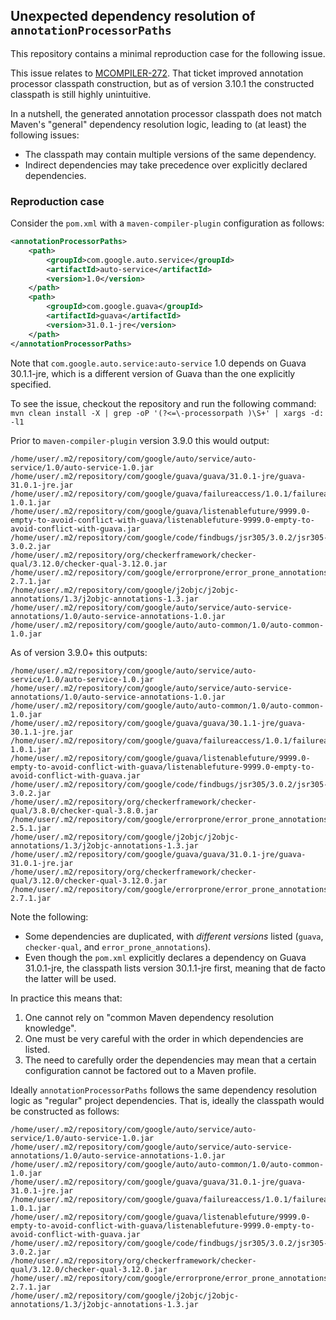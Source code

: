 ## Unexpected dependency resolution of `annotationProcessorPaths`

This repository contains a minimal reproduction case for the following issue.

This issue relates to
[MCOMPILER-272](https://issues.apache.org/jira/browse/MCOMPILER-272).
That ticket improved annotation processor classpath construction, but as of
version 3.10.1 the constructed classpath is still highly unintuitive.

In a nutshell, the generated annotation processor classpath does not match
Maven's "general" dependency resolution logic, leading to (at least) the
following issues:
- The classpath may contain multiple versions of the same dependency.
- Indirect dependencies may take precedence over explicitly declared
  dependencies.

### Reproduction case

Consider the `pom.xml` with a `maven-compiler-plugin` configuration as
follows:
```xml
<annotationProcessorPaths>
    <path>
        <groupId>com.google.auto.service</groupId>
        <artifactId>auto-service</artifactId>
        <version>1.0</version>
    </path>
    <path>
        <groupId>com.google.guava</groupId>
        <artifactId>guava</artifactId>
        <version>31.0.1-jre</version>
    </path>
</annotationProcessorPaths>
```

Note that `com.google.auto.service:auto-service` 1.0 depends on Guava
30.1.1-jre, which is a different version of Guava than the one explicitly
specified.

To see the issue, checkout the repository and run the following command:
`mvn clean install -X | grep -oP '(?<=\-processorpath )\S+' | xargs -d: -l1`

Prior to `maven-compiler-plugin` version 3.9.0 this would output:
```
/home/user/.m2/repository/com/google/auto/service/auto-service/1.0/auto-service-1.0.jar
/home/user/.m2/repository/com/google/guava/guava/31.0.1-jre/guava-31.0.1-jre.jar
/home/user/.m2/repository/com/google/guava/failureaccess/1.0.1/failureaccess-1.0.1.jar
/home/user/.m2/repository/com/google/guava/listenablefuture/9999.0-empty-to-avoid-conflict-with-guava/listenablefuture-9999.0-empty-to-avoid-conflict-with-guava.jar
/home/user/.m2/repository/com/google/code/findbugs/jsr305/3.0.2/jsr305-3.0.2.jar
/home/user/.m2/repository/org/checkerframework/checker-qual/3.12.0/checker-qual-3.12.0.jar
/home/user/.m2/repository/com/google/errorprone/error_prone_annotations/2.7.1/error_prone_annotations-2.7.1.jar
/home/user/.m2/repository/com/google/j2objc/j2objc-annotations/1.3/j2objc-annotations-1.3.jar
/home/user/.m2/repository/com/google/auto/service/auto-service-annotations/1.0/auto-service-annotations-1.0.jar
/home/user/.m2/repository/com/google/auto/auto-common/1.0/auto-common-1.0.jar
```

As of version 3.9.0+ this outputs:
```
/home/user/.m2/repository/com/google/auto/service/auto-service/1.0/auto-service-1.0.jar
/home/user/.m2/repository/com/google/auto/service/auto-service-annotations/1.0/auto-service-annotations-1.0.jar
/home/user/.m2/repository/com/google/auto/auto-common/1.0/auto-common-1.0.jar
/home/user/.m2/repository/com/google/guava/guava/30.1.1-jre/guava-30.1.1-jre.jar
/home/user/.m2/repository/com/google/guava/failureaccess/1.0.1/failureaccess-1.0.1.jar
/home/user/.m2/repository/com/google/guava/listenablefuture/9999.0-empty-to-avoid-conflict-with-guava/listenablefuture-9999.0-empty-to-avoid-conflict-with-guava.jar
/home/user/.m2/repository/com/google/code/findbugs/jsr305/3.0.2/jsr305-3.0.2.jar
/home/user/.m2/repository/org/checkerframework/checker-qual/3.8.0/checker-qual-3.8.0.jar
/home/user/.m2/repository/com/google/errorprone/error_prone_annotations/2.5.1/error_prone_annotations-2.5.1.jar
/home/user/.m2/repository/com/google/j2objc/j2objc-annotations/1.3/j2objc-annotations-1.3.jar
/home/user/.m2/repository/com/google/guava/guava/31.0.1-jre/guava-31.0.1-jre.jar
/home/user/.m2/repository/org/checkerframework/checker-qual/3.12.0/checker-qual-3.12.0.jar
/home/user/.m2/repository/com/google/errorprone/error_prone_annotations/2.7.1/error_prone_annotations-2.7.1.jar
```

Note the following:
- Some dependencies are duplicated, with _different versions_ listed
  (`guava`, `checker-qual`, and `error_prone_annotations`).
- Even though the `pom.xml` explicitly declares a dependency on Guava
  31.0.1-jre, the classpath lists version 30.1.1-jre first, meaning that de
  facto the latter will be used.

In practice this means that:
1. One cannot rely on "common Maven dependency resolution knowledge".
2. One must be very careful with the order in which dependencies are listed.
3. The need to carefully order the dependencies may mean that a certain
   configuration cannot be factored out to a Maven profile.

Ideally `annotationProcessorPaths` follows the same dependency resolution logic
as "regular" project dependencies. That is, ideally the classpath would be
constructed as follows:
```
/home/user/.m2/repository/com/google/auto/service/auto-service/1.0/auto-service-1.0.jar
/home/user/.m2/repository/com/google/auto/service/auto-service-annotations/1.0/auto-service-annotations-1.0.jar
/home/user/.m2/repository/com/google/auto/auto-common/1.0/auto-common-1.0.jar
/home/user/.m2/repository/com/google/guava/guava/31.0.1-jre/guava-31.0.1-jre.jar
/home/user/.m2/repository/com/google/guava/failureaccess/1.0.1/failureaccess-1.0.1.jar
/home/user/.m2/repository/com/google/guava/listenablefuture/9999.0-empty-to-avoid-conflict-with-guava/listenablefuture-9999.0-empty-to-avoid-conflict-with-guava.jar
/home/user/.m2/repository/com/google/code/findbugs/jsr305/3.0.2/jsr305-3.0.2.jar
/home/user/.m2/repository/org/checkerframework/checker-qual/3.12.0/checker-qual-3.12.0.jar
/home/user/.m2/repository/com/google/errorprone/error_prone_annotations/2.7.1/error_prone_annotations-2.7.1.jar
/home/user/.m2/repository/com/google/j2objc/j2objc-annotations/1.3/j2objc-annotations-1.3.jar
```

